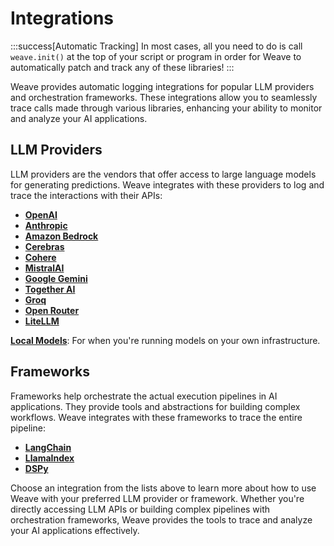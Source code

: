 # Integrations

:::success[Automatic Tracking]
In most cases, all you need to do is call `weave.init()` at the top of your script or program in order for Weave to automatically patch and track any of these libraries!
:::

Weave provides automatic logging integrations for popular LLM providers and orchestration frameworks. These integrations allow you to seamlessly trace calls made through various libraries, enhancing your ability to monitor and analyze your AI applications.

## LLM Providers

LLM providers are the vendors that offer access to large language models for generating predictions. Weave integrates with these providers to log and trace the interactions with their APIs:

- **[OpenAI](/guides/integrations/openai)**
- **[Anthropic](/guides/integrations/anthropic)**
- **[Amazon Bedrock](/guides/integrations/bedrock)**
- **[Cerebras](/guides/integrations/cerebras)**
- **[Cohere](/guides/integrations/cohere)**
- **[MistralAI](/guides/integrations/mistral)**
- **[Google Gemini](/guides/integrations/google-gemini)**
- **[Together AI](/guides/integrations/together_ai)**
- **[Groq](/guides/integrations/groq)**
- **[Open Router](/guides/integrations/openrouter)**
- **[LiteLLM](/guides/integrations/litellm)**


**[Local Models](/guides/integrations/local_models)**: For when you're running models on your own infrastructure.

## Frameworks

Frameworks help orchestrate the actual execution pipelines in AI applications. They provide tools and abstractions for building complex workflows. Weave integrates with these frameworks to trace the entire pipeline:

- **[LangChain](/guides/integrations/langchain)**
- **[LlamaIndex](/guides/integrations/llamaindex)**
- **[DSPy](/guides/integrations/dspy)**



Choose an integration from the lists above to learn more about how to use Weave with your preferred LLM provider or framework. Whether you're directly accessing LLM APIs or building complex pipelines with orchestration frameworks, Weave provides the tools to trace and analyze your AI applications effectively.
